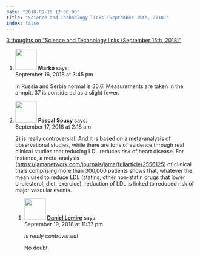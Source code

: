 ```yaml
---
date: "2018-09-15 12:00:00"
title: "Science and Technology links (September 15th, 2018)"
index: false
---
```


[3 thoughts on &ldquo;Science and Technology links (September 15th, 2018)&rdquo;](/lemire/blog/2018/09-15-science-and-technology-links-september-15th-2018)

<ol class="comment-list">
<li id="comment-349542" class="comment even thread-even depth-1">
<div class="comment-author vcard">
<img alt src="https://secure.gravatar.com/avatar/e7e9e3684b967676457914eeed61598e?s=56&#038;d=mm&#038;r=g" srcset="https://secure.gravatar.com/avatar/e7e9e3684b967676457914eeed61598e?s=112&#038;d=mm&#038;r=g 2x" class="avatar avatar-56 photo" height="56" width="56" decoding="async" /> <b class="fn">Marko</b> <span class="says">says:</span> </div>
<div class="comment-metadata"><time datetime="2018-09-16T15:45:20+00:00">September 16, 2018 at 3:45 pm</time></a> </div>
<div class="comment-content">
<p>In Russia and Serbia normal is 36.6. Measurements are taken in the armpit. 37 is considered as a slight fewer.</p>
</div>
</li>
<li id="comment-349629" class="comment odd alt thread-odd thread-alt depth-1 parent">
<div class="comment-author vcard">
<img alt src="https://secure.gravatar.com/avatar/6535a375e04746837aaaeb6e79382b34?s=56&#038;d=mm&#038;r=g" srcset="https://secure.gravatar.com/avatar/6535a375e04746837aaaeb6e79382b34?s=112&#038;d=mm&#038;r=g 2x" class="avatar avatar-56 photo" height="56" width="56" decoding="async" /> <b class="fn">Pascal Soucy</b> <span class="says">says:</span> </div>
<div class="comment-metadata"><time datetime="2018-09-17T02:18:02+00:00">September 17, 2018 at 2:18 am</time></a> </div>
<div class="comment-content">
<p>2) is really controversial. And it is based on a meta-analysis of observational studies, while there are tons of evidence through real clinical studies that reducing LDL reduces risk of heart disease. For instance, a meta-analysis (<a href="https://jamanetwork.com/journals/jama/fullarticle/2556125" rel="nofollow ugc">https://jamanetwork.com/journals/jama/fullarticle/2556125</a>) of clinical trials comprising more than 300,000 patients shows that, whatever the mean used to reduce LDL (statins, other non-statin drugs that lower cholesterol, diet, exercice), reduction of LDL is linked to reduced risk of major vascular events.</p>
</div>
<ol class="children">
<li id="comment-350646" class="comment byuser comment-author-lemire bypostauthor even depth-2">
<div class="comment-author vcard">
<img alt src="https://secure.gravatar.com/avatar/2ca999bef9535950f5b84281a4dab006?s=56&#038;d=mm&#038;r=g" srcset="https://secure.gravatar.com/avatar/2ca999bef9535950f5b84281a4dab006?s=112&#038;d=mm&#038;r=g 2x" class="avatar avatar-56 photo" height="56" width="56" loading="lazy" decoding="async" /> <b class="fn"><a href="https://lemire.me/en/" class="url" rel="ugc">Daniel Lemire</a></b> <span class="says">says:</span> </div>
<div class="comment-metadata"><time datetime="2018-09-19T23:37:07+00:00">September 19, 2018 at 11:37 pm</time></a> </div>
<div class="comment-content">
<p><em>is really controversial</em></p>
<p>No doubt.</p>
</div>
</li>
</ol>
</li>
</ol>
